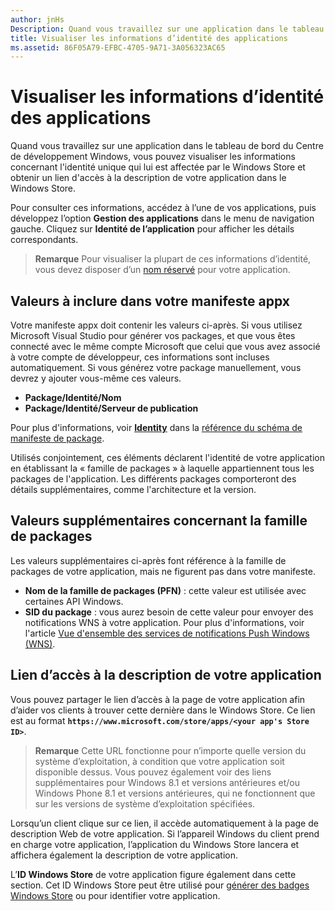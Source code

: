 ```yaml
---
author: jnHs
Description: Quand vous travaillez sur une application dans le tableau de bord du Centre de développement Windows, vous pouvez visualiser les informations concernant l’identité unique qui lui est affectée par le Windows Store et obtenir un lien d’accès à la description de votre application dans le Windows Store.
title: Visualiser les informations d’identité des applications
ms.assetid: 86F05A79-EFBC-4705-9A71-3A056323AC65
---
```


# Visualiser les informations d’identité des applications


Quand vous travaillez sur une application dans le tableau de bord du Centre de développement Windows, vous pouvez visualiser les informations concernant l&#39;identité unique qui lui est affectée par le Windows Store et obtenir un lien d&#39;accès à la description de votre application dans le Windows Store.

Pour consulter ces informations, accédez à l’une de vos applications, puis développez l’option **Gestion des applications** dans le menu de navigation gauche. Cliquez sur **Identité de l’application** pour afficher les détails correspondants.

> **Remarque** Pour visualiser la plupart de ces informations d’identité, vous devez disposer d’un [nom réservé](create-your-app-by-reserving-a-name.md) pour votre application.

## Valeurs à inclure dans votre manifeste appx


Votre manifeste appx doit contenir les valeurs ci-après. Si vous utilisez Microsoft Visual Studio pour générer vos packages, et que vous êtes connecté avec le même compte Microsoft que celui que vous avez associé à votre compte de développeur, ces informations sont incluses automatiquement. Si vous générez votre package manuellement, vous devrez y ajouter vous-même ces valeurs.

-   **Package/Identité/Nom**
-   **Package/Identité/Serveur de publication**

Pour plus d'informations, voir [**Identity**](https://msdn.microsoft.com/library/windows/apps/br211441) dans la [référence du schéma de manifeste de package](https://msdn.microsoft.com/library/windows/apps/br211473).

Utilisés conjointement, ces éléments déclarent l'identité de votre application en établissant la « famille de packages » à laquelle appartiennent tous les packages de l'application. Les différents packages comporteront des détails supplémentaires, comme l'architecture et la version.

## Valeurs supplémentaires concernant la famille de packages


Les valeurs supplémentaires ci-après font référence à la famille de packages de votre application, mais ne figurent pas dans votre manifeste.

-   **Nom de la famille de packages (PFN)** : cette valeur est utilisée avec certaines API Windows.
-   **SID du package** : vous aurez besoin de cette valeur pour envoyer des notifications WNS à votre application. Pour plus d'informations, voir l'article [Vue d'ensemble des services de notifications Push Windows (WNS)](https://msdn.microsoft.com/library/windows/apps/mt187203).

## Lien d’accès à la description de votre application

Vous pouvez partager le lien d’accès à la page de votre application afin d’aider vos clients à trouver cette dernière dans le Windows Store. Ce lien est au format **`https://www.microsoft.com/store/apps/<your app's Store ID>`**.

> **Remarque** Cette URL fonctionne pour n’importe quelle version du système d’exploitation, à condition que votre application soit disponible dessus. Vous pouvez également voir des liens supplémentaires pour Windows 8.1 et versions antérieures et/ou Windows Phone 8.1 et versions antérieures, qui ne fonctionnent que sur les versions de système d’exploitation spécifiées.

Lorsqu’un client clique sur ce lien, il accède automatiquement à la page de description Web de votre application. Si l’appareil Windows du client prend en charge votre application, l’application du Windows Store lancera et affichera également la description de votre application.

L’**ID Windows Store** de votre application figure également dans cette section. Cet ID Windows Store peut être utilisé pour [générer des badges Windows Store](http://go.microsoft.com/fwlink/p/?LinkId=534236) ou pour identifier votre application.

 

 






<!--HONumber=May16_HO2-->


